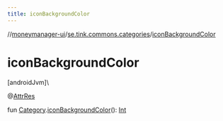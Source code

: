 ```yaml
---
title: iconBackgroundColor
---
```

//[moneymanager-ui](../../index.html)/[se.tink.commons.categories](index.html)/[iconBackgroundColor](icon-background-color.html)



# iconBackgroundColor



[androidJvm]\




@[AttrRes](https://developer.android.com/reference/kotlin/androidx/annotation/AttrRes.html)



fun [Category](../com.tink.model.category/-category/index.html).[iconBackgroundColor](icon-background-color.html)(): [Int](https://kotlinlang.org/api/latest/jvm/stdlib/kotlin/-int/index.html)





